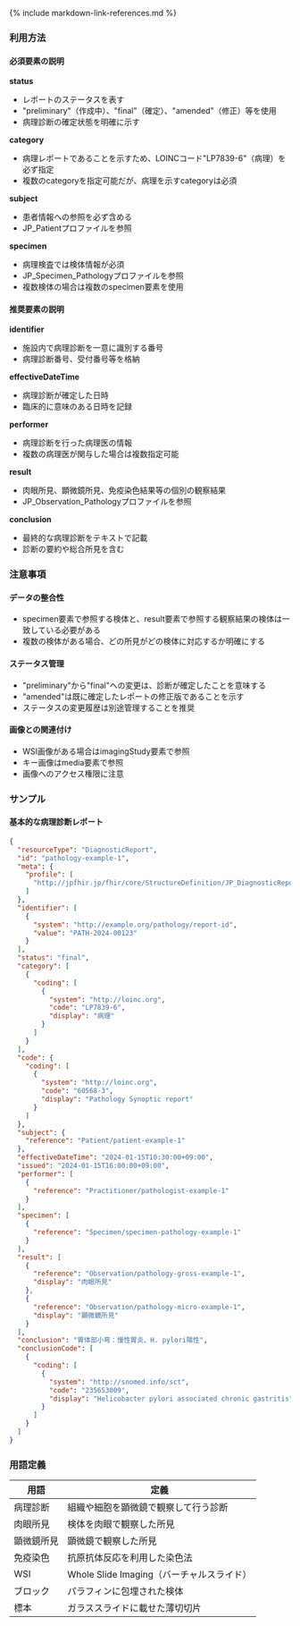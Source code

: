 {% include markdown-link-references.md %}

### 利用方法

#### 必須要素の説明

**status**
- レポートのステータスを表す
- "preliminary"（作成中）、"final"（確定）、"amended"（修正）等を使用
- 病理診断の確定状態を明確に示す

**category**
- 病理レポートであることを示すため、LOINCコード"LP7839-6"（病理）を必ず指定
- 複数のcategoryを指定可能だが、病理を示すcategoryは必須

**subject**
- 患者情報への参照を必ず含める
- JP_Patientプロファイルを参照

**specimen**  
- 病理検査では検体情報が必須
- JP_Specimen_Pathologyプロファイルを参照
- 複数検体の場合は複数のspecimen要素を使用

#### 推奨要素の説明

**identifier**
- 施設内で病理診断を一意に識別する番号
- 病理診断番号、受付番号等を格納

**effectiveDateTime**
- 病理診断が確定した日時
- 臨床的に意味のある日時を記録

**performer**
- 病理診断を行った病理医の情報
- 複数の病理医が関与した場合は複数指定可能

**result**
- 肉眼所見、顕微鏡所見、免疫染色結果等の個別の観察結果
- JP_Observation_Pathologyプロファイルを参照

**conclusion**
- 最終的な病理診断をテキストで記載
- 診断の要約や総合所見を含む

### 注意事項

#### データの整合性
- specimen要素で参照する検体と、result要素で参照する観察結果の検体は一致している必要がある
- 複数の検体がある場合、どの所見がどの検体に対応するか明確にする

#### ステータス管理
- "preliminary"から"final"への変更は、診断が確定したことを意味する
- "amended"は既に確定したレポートの修正版であることを示す
- ステータスの変更履歴は別途管理することを推奨

#### 画像との関連付け
- WSI画像がある場合はimagingStudy要素で参照
- キー画像はmedia要素で参照
- 画像へのアクセス権限に注意

### サンプル

#### 基本的な病理診断レポート

```json
{
  "resourceType": "DiagnosticReport",
  "id": "pathology-example-1",
  "meta": {
    "profile": [
      "http://jpfhir.jp/fhir/core/StructureDefinition/JP_DiagnosticReport_Pathology"
    ]
  },
  "identifier": [
    {
      "system": "http://example.org/pathology/report-id",
      "value": "PATH-2024-00123"
    }
  ],
  "status": "final",
  "category": [
    {
      "coding": [
        {
          "system": "http://loinc.org",
          "code": "LP7839-6",
          "display": "病理"
        }
      ]
    }
  ],
  "code": {
    "coding": [
      {
        "system": "http://loinc.org",
        "code": "60568-3",
        "display": "Pathology Synoptic report"
      }
    ]
  },
  "subject": {
    "reference": "Patient/patient-example-1"
  },
  "effectiveDateTime": "2024-01-15T10:30:00+09:00",
  "issued": "2024-01-15T16:00:00+09:00",
  "performer": [
    {
      "reference": "Practitioner/pathologist-example-1"
    }
  ],
  "specimen": [
    {
      "reference": "Specimen/specimen-pathology-example-1"
    }
  ],
  "result": [
    {
      "reference": "Observation/pathology-gross-example-1",
      "display": "肉眼所見"
    },
    {
      "reference": "Observation/pathology-micro-example-1",
      "display": "顕微鏡所見"
    }
  ],
  "conclusion": "胃体部小弯：慢性胃炎、H. pylori陽性",
  "conclusionCode": [
    {
      "coding": [
        {
          "system": "http://snomed.info/sct",
          "code": "235653009",
          "display": "Helicobacter pylori associated chronic gastritis"
        }
      ]
    }
  ]
}
```

### 用語定義

| 用語 | 定義 |
|------|------|
| 病理診断 | 組織や細胞を顕微鏡で観察して行う診断 |
| 肉眼所見 | 検体を肉眼で観察した所見 |
| 顕微鏡所見 | 顕微鏡で観察した所見 |
| 免疫染色 | 抗原抗体反応を利用した染色法 |
| WSI | Whole Slide Imaging（バーチャルスライド） |
| ブロック | パラフィンに包埋された検体 |
| 標本 | ガラススライドに載せた薄切切片 |